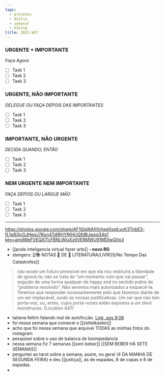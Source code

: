```yaml
---
tags:
  - projetos
  - diário
  - semanal
  - biking
title: 2022-W27
---
```

### URGENTE + IMPORTANTE
*Faça Agora*
- [ ] Task 1
- [ ] Task 2
- [ ] Task 3

### URGENTE, NÃO IMPORTANTE
*DELEGUE OU FAÇA DEPOIS DAS IMPORTANTES*
- [ ] Task 1
- [ ] Task 2
- [ ] Task 3

### IMPORTANTE, NÃO URGENTE
*DECIDA QUANDO, ENTÃO*
- [ ] Task 1
- [ ] Task 2
- [ ] Task 3

### NEM URGENTE NEM IMPORTANTE
*FAÇA DEPOIS OU LARGUE MÃO*
- [ ] Task 1
- [ ] Task 2
- [ ] Task 3
---

https://photos.google.com/share/AF1QipNAfiXrheeXsstLvcK3TnbE3-fL1p83jcGJHeqJ7Kun4TdlRHYfKHUQfdBJwsq34g?key=amdWeFVEQXlTcFBNLWluXzltVERMWU91MDIwQVp3

- [[pode inteligencia virtual fazer arte]]
**- novo RG**
- stengers: [[📚 NOTAS 📖 DE 📘 LITERATURA/LIVROS/No Tempo Das Catástrofes]] 
>não existe um futuro previsível em que ela nos restituirá a liberdade de ignorá-la; não se trata de “um momento ruim que vai passar”, seguido de uma forma qualquer de happy end no sentido pobre de “problema resolvido”. Não seremos mais autorizados a esquecê-la. Teremos que responder incessantemente pelo que fazemos diante de um ser implacável, surdo às nossas justificativas. Um ser que não tem porta-voz, ou, antes, cujos porta-vozes estão expostos a um devir monstruoso. (Location 447)
- tatiana feltrin falando mal de autoficção. [Link, aos 9:08](https://youtu.be/En-AUkgeHss?t=529)
- foi nessa semana que comecei o [[zettelkasten]]
- acho que foi nessa semana que arquivei TODAS as minhas fotos do instagram
- pesquisei sobre o uso de balanca de bioimpedancia
- nessa semana fiz 7 semanas [[sem beber]] [[SEM BEBER HÁ SETE SEMANAS]]
- perguntei ao tarot sobre a semana, assim, no geral (4 DA MANHA DE SEGUNDA FEIRA) e deu [[justiça]], ás de espadas, 8 de copas e 8 de espadas.
-